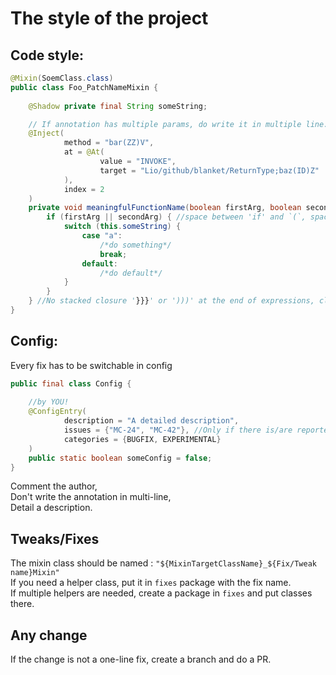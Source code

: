 # The style of the project


## Code style:
```java
@Mixin(SoemClass.class)
public class Foo_PatchNameMixin {
    
    @Shadow private final String someString;

    // If annotation has multiple params, do write it in multiple line.
    @Inject(
            method = "bar(ZZ)V",
            at = @At(
                    value = "INVOKE",
                    target = "Lio/github/blanket/ReturnType;baz(ID)Z"
            ),
            index = 2
    )
    private void meaningfulFunctionName(boolean firstArg, boolean secondArg) { //No space before '(', space between ')' and '{'
        if (firstArg || secondArg) { //space between 'if' and `(`, space after the last ')' and '{'
            switch (this.someString) {
                case "a":
                    /*do something*/
                    break;
                default:
                    /*do default*/
            }
        }
    } //No stacked closure '}}}' or ')))' at the end of expressions, classes
}
```

## Config:
Every fix has to be switchable in config
```java
public final class Config {
    
    //by YOU!
    @ConfigEntry(
            description = "A detailed description",
            issues = {"MC-24", "MC-42"}, //Only if there is/are reported issues.
            categories = {BUGFIX, EXPERIMENTAL}
    )
    public static boolean someConfig = false;
}
```
Comment the author,  
Don't write the annotation in multi-line,  
Detail a description.

## Tweaks/Fixes
The mixin class should be named : `"${MixinTargetClassName}_${Fix/Tweak name}Mixin"`  
If you need a helper class, put it in `fixes` package with the fix name.  
If multiple helpers are needed, create a package in `fixes` and put classes there.

## Any change
If the change is not a one-line fix, create a branch and do a PR.  
